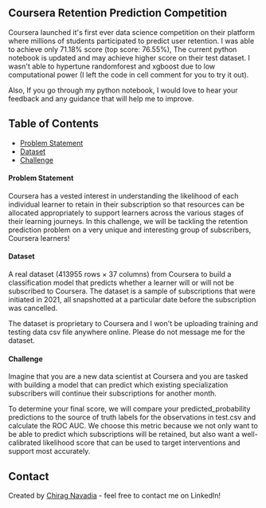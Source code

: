 ## Coursera Retention Prediction Competition

Coursera launched it's first ever data science competition on their platform where millions of students participated to predict user retention. 
I was able to achieve only 71.18% score (top score: 76.55%), The current python notebook is updated and may achieve higher score on their test dataset. I wasn't able to hypertune randomforest and xgboost due to low computational power (I left the code in cell comment for you to try it out).

Also, If you go through my python notebook, I would love to hear your feedback and any guidance that will help me to improve. 

## Table of Contents
* [Problem Statement](#problem-statement)
* [Dataset](#dataset)
* [Challenge](#challenge)


#### Problem Statement
Coursera has a vested interest in understanding the likelihood of each individual learner to retain in their subscription so that resources can be allocated appropriately to support learners across the various stages of their learning journeys. In this challenge, we will be tackling the retention prediction problem on a very unique and interesting group of subscribers, Coursera learners!

#### Dataset
A real dataset (413955 rows × 37 columns) from Coursera to build a classification model that predicts whether a learner will or will not be subscribed to Coursera. The dataset is a sample of subscriptions that were initiated in 2021, all snapshotted at a particular date before the subscription was cancelled.

The dataset is proprietary to Coursera and I won't be uploading training and testing data csv file anywhere online. Please do not message me for the dataset.

#### Challenge
Imagine that you are a new data scientist at Coursera and you are tasked with building a model that can predict which existing specialization subscribers will continue their subscriptions for another month. 

To determine your final score, we will compare your predicted_probability predictions to the source of truth labels for the observations in test.csv and calculate the ROC AUC. We choose this metric because we not only want to be able to predict which subscriptions will be retained, but also want a well-calibrated likelihood score that can be used to target interventions and support most accurately.

## Contact
Created by [Chirag Navadia](https://www.linkedin.com/in/cnavadia/) - feel free to contact me on LinkedIn!
